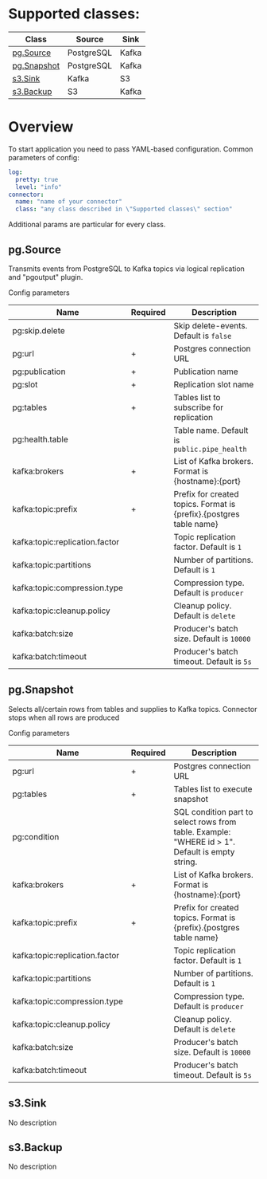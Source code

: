 # Supported classes:
| Class                      | Source     | Sink  |
|----------------------------|------------|-------|
| [pg.Source](#pgsource)     | PostgreSQL | Kafka |
| [pg.Snapshot](#pgsnapshot) | PostgreSQL | Kafka |
| [s3.Sink](#s3sink)         | Kafka      | S3    |
| [s3.Backup](#s3backup)     | S3         | Kafka | 

# Overview
To start application you need to pass YAML-based configuration.
Common parameters of config:
```yaml
log:
  pretty: true
  level: "info"
connector:
  name: "name of your connector"
  class: "any class described in \"Supported classes\" section"
```
Additional params are particular for every class.

## pg.Source
Transmits events from PostgreSQL to Kafka topics via logical replication and "pgoutput" plugin.

Config parameters

| Name                           | Required | Description                                                         |
|--------------------------------|----------|---------------------------------------------------------------------|
| pg:skip.delete                 |          | Skip delete-events. Default is `false`                              |
| pg:url                         | +        | Postgres connection URL                                             |
| pg:publication                 | +        | Publication name                                                    |
| pg:slot                        | +        | Replication slot name                                               |
| pg:tables                      | +        | Tables list to subscribe for replication                            |
| pg:health.table                |          | Table name. Default is `public.pipe_health`                         |
| kafka:brokers                  | +        | List of Kafka brokers. Format is {hostname}:{port}                  |
| kafka:topic:prefix             | +        | Prefix for created topics. Format is {prefix}.{postgres table name} |
| kafka:topic:replication.factor |          | Topic replication factor. Default is `1`                            |
| kafka:topic:partitions         |          | Number of partitions. Default is `1`                                |
| kafka:topic:compression.type   |          | Compression type. Default is `producer`                             |
| kafka:topic:cleanup.policy     |          | Cleanup policy. Default is `delete`                                 |
| kafka:batch:size               |          | Producer's batch size. Default is `10000`                           |
| kafka:batch:timeout            |          | Producer's batch timeout. Default is `5s`                           |

## pg.Snapshot
Selects all/certain rows from tables and supplies to Kafka topics. Connector stops when all rows are produced

Config parameters

| Name                           | Required | Description                                                                                     |
|--------------------------------|----------|-------------------------------------------------------------------------------------------------|
| pg:url                         | +        | Postgres connection URL                                                                         |
| pg:tables                      | +        | Tables list to execute snapshot                                                                 |
| pg:condition                   |          | SQL condition part to select rows from table. Example: "WHERE id > 1". Default is empty string. |
| kafka:brokers                  | +        | List of Kafka brokers. Format is {hostname}:{port}                                              |
| kafka:topic:prefix             | +        | Prefix for created topics. Format is {prefix}.{postgres table name}                             |
| kafka:topic:replication.factor |          | Topic replication factor. Default is `1`                                                        |
| kafka:topic:partitions         |          | Number of partitions. Default is `1`                                                            |
| kafka:topic:compression.type   |          | Compression type. Default is `producer`                                                         |
| kafka:topic:cleanup.policy     |          | Cleanup policy. Default is `delete`                                                             |
| kafka:batch:size               |          | Producer's batch size. Default is `10000`                                                       |
| kafka:batch:timeout            |          | Producer's batch timeout. Default is `5s`                                                       |

## s3.Sink
No description

## s3.Backup
No description

